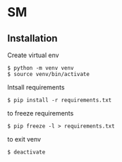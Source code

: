 # SM

## Installation
Create virtual env
```
$ python -m venv venv
$ source venv/bin/activate
```

Intsall requirements
```
$ pip install -r requirements.txt
```
to freeze requirements
```
$ pip freeze -l > requirements.txt
```

to exit venv
```
$ deactivate
```
